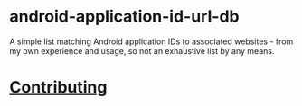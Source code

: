# android-application-id-url-db
A simple list matching Android application IDs to associated websites - from my own experience and usage, so not an exhaustive list by any means.

# [Contributing](/tree/master/CONTRIBUTING.md)